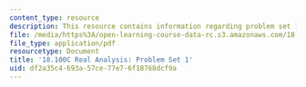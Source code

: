 ```yaml
---
content_type: resource
description: This resource contains information regarding problem set 1.
file: /media/https%3A/open-learning-course-data-rc.s3.amazonaws.com/18-100c-real-analysis-fall-2012/df2a35c4693a57ce77e76f18768dcf9a_MIT18_100CF12_ps1.pdf
file_type: application/pdf
resourcetype: Document
title: '18.100C Real Analysis: Problem Set 1'
uid: df2a35c4-693a-57ce-77e7-6f18768dcf9a
---
```

